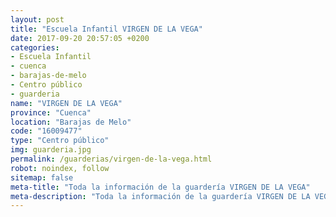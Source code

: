 ```yaml
---
layout: post
title: "Escuela Infantil VIRGEN DE LA VEGA"
date: 2017-09-20 20:57:05 +0200
categories:
- Escuela Infantil
- cuenca
- barajas-de-melo
- Centro público
- guarderia
name: "VIRGEN DE LA VEGA"
province: "Cuenca"
location: "Barajas de Melo"
code: "16009477"
type: "Centro público"
img: guarderia.jpg
permalink: /guarderias/virgen-de-la-vega.html
robot: noindex, follow
sitemap: false
meta-title: "Toda la información de la guardería VIRGEN DE LA VEGA"
meta-description: "Toda la información de la guardería VIRGEN DE LA VEGA"
---
```


